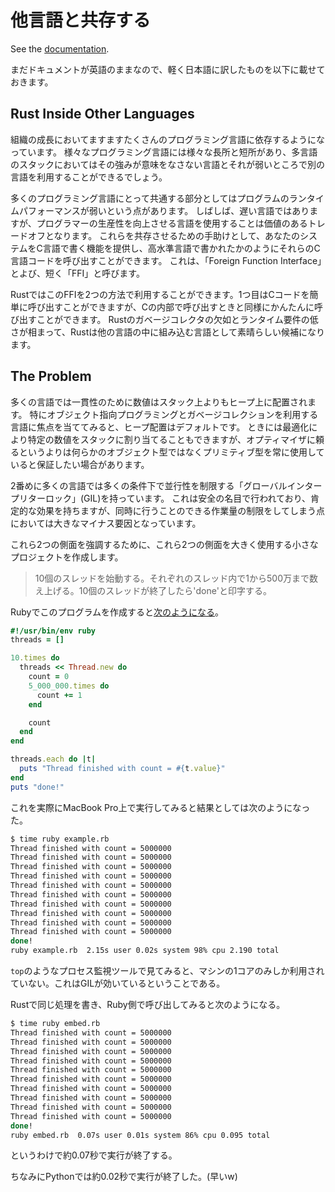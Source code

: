 # 他言語と共存する
See the [documentation](https://rust-lang-ja.github.io/the-rust-programming-language-ja/1.6/book/rust-inside-other-languages.html).

まだドキュメントが英語のままなので、軽く日本語に訳したものを以下に載せておきます。

## Rust Inside Other Languages
組織の成長においてますますたくさんのプログラミング言語に依存するようになっています。
様々なプログラミング言語には様々な長所と短所があり、多言語のスタックにおいてはその強みが意味をなさない言語とそれが弱いところで別の言語を利用することができるでしょう。

多くのプログラミング言語にとって共通する部分としてはプログラムのランタイムパフォーマンスが弱いという点があります。
しばしば、遅い言語ではありますが、プログラマーの生産性を向上させる言語を使用することは価値のあるトレードオフとなります。
これらを共存させるための手助けとして、あなたのシステムをC言語で書く機能を提供し、高水準言語で書かれたかのようにそれらのC言語コードを呼び出すことができます。
これは、「Foreign Function Interface」とよび、短く「FFI」と呼びます。

RustではこのFFIを2つの方法で利用することができます。1つ目はCコードを簡単に呼び出すことができますが、Cの内部で呼び出すときと同様にかんたんに呼び出すことができます。
Rustのガベージコレクタの欠如とランタイム要件の低さが相まって、Rustは他の言語の中に組み込む言語として素晴らしい候補になります。

## The Problem
多くの言語では一貫性のために数値はスタック上よりもヒープ上に配置されます。
特にオブジェクト指向プログラミングとガベージコレクションを利用する言語に焦点を当ててみると、ヒープ配置はデフォルトです。
ときには最適化により特定の数値をスタックに割り当てることもできますが、オプティマイザに頼るというよりは何らかのオブジェクト型ではなくプリミティブ型を常に使用していると保証したい場合があります。

2番めに多くの言語では多くの条件下で並行性を制限する「グローバルインタープリターロック」(GIL)を持っています。
これは安全の名目で行われており、肯定的な効果を持ちますが、同時に行うことのできる作業量の制限をしてしまう点においては大きなマイナス要因となっています。

これら2つの側面を強調するために、これら2つの側面を大きく使用する小さなプロジェクトを作成します。

> 10個のスレッドを始動する。それぞれのスレッド内で1から500万まで数え上げる。10個のスレッドが終了したら'done'と印字する。

Rubyでこのプログラムを作成すると[次のようになる](./example.rb)。

```ruby
#!/usr/bin/env ruby
threads = []

10.times do
  threads << Thread.new do
    count = 0
    5_000_000.times do
      count += 1
    end

    count
  end
end

threads.each do |t|
  puts "Thread finished with count = #{t.value}"
end
puts "done!"
```

これを実際にMacBook Pro上で実行してみると結果としては次のようになった。

```bash
$ time ruby example.rb
Thread finished with count = 5000000
Thread finished with count = 5000000
Thread finished with count = 5000000
Thread finished with count = 5000000
Thread finished with count = 5000000
Thread finished with count = 5000000
Thread finished with count = 5000000
Thread finished with count = 5000000
Thread finished with count = 5000000
Thread finished with count = 5000000
done!
ruby example.rb  2.15s user 0.02s system 98% cpu 2.190 total
```

`top`のようなプロセス監視ツールで見てみると、マシンの1コアのみしか利用されていない。これはGILが効いているということである。

Rustで同じ処理を書き、Ruby側で呼び出してみると次のようになる。

```bash
$ time ruby embed.rb
Thread finished with count = 5000000
Thread finished with count = 5000000
Thread finished with count = 5000000
Thread finished with count = 5000000
Thread finished with count = 5000000
Thread finished with count = 5000000
Thread finished with count = 5000000
Thread finished with count = 5000000
Thread finished with count = 5000000
Thread finished with count = 5000000
done!
ruby embed.rb  0.07s user 0.01s system 86% cpu 0.095 total
```

というわけで約0.07秒で実行が終了する。

ちなみにPythonでは約0.02秒で実行が終了した。(早いw)
